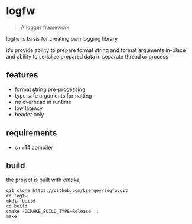 # logfw
> A logger framework

logfw is basis for creating own logging library

it's provide ability to prepare format string and format arguments in-place and ability to serialize prepared data in separate thread or process

## features

* format string pre-processing
* type safe arguments formatting
* no overhead in runtime
* low latency
* header only

## requirements
* c++14 compiler

## build

the project is built with *cmake*

```
git clone https://github.com/ksergey/logfw.git
cd logfw
mkdir build
cd build
cmake -DCMAKE_BUILD_TYPE=Release ..
make
```
